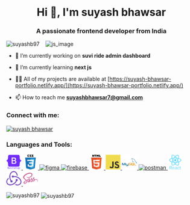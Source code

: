 <h1 align="center">Hi 👋, I'm suyash bhawsar</h1>
<h3 align="center">A passionate frontend developer from India</h3>

<img align="right" alt="js_image" width="400" src="https://encrypted-tbn0.gstatic.com/images?q=tbn:ANd9GcRMiZwyHt24y5Px26_tGE_KPLTX8qiNFo-KLegS6iB97jWWYxsJRQ_-sJzf5J7SfJSIPfk&usqp=CAU" /> 

<p align="left"> <img src="https://komarev.com/ghpvc/?username=suyashb97&label=Profile%20views&color=0e75b6&style=flat" alt="suyashb97" /> </p>

- 🔭 I’m currently working on **suvi ride admin dashboard**

- 🌱 I’m currently learning **next js**

- 👨‍💻 All of my projects are available at [https://suyash-bhawsar-portfolio.netlify.app/](https://suyash-bhawsar-portfolio.netlify.app/)

- 📫 How to reach me **suyashbhawsar7@gmail.com**

<h3 align="left">Connect with me:</h3>
<p align="left">
<a href="https://linkedin.com/in/suyash bhawsar" target="blank"><img align="center" src="https://raw.githubusercontent.com/rahuldkjain/github-profile-readme-generator/master/src/images/icons/Social/linked-in-alt.svg" alt="suyash bhawsar" height="30" width="40" /></a>
</p>

<h3 align="left">Languages and Tools:</h3>
<p align="left"> <a href="https://getbootstrap.com" target="_blank" rel="noreferrer"> <img src="https://raw.githubusercontent.com/devicons/devicon/master/icons/bootstrap/bootstrap-plain-wordmark.svg" alt="bootstrap" width="40" height="40"/> </a> <a href="https://www.w3schools.com/css/" target="_blank" rel="noreferrer"> <img src="https://raw.githubusercontent.com/devicons/devicon/master/icons/css3/css3-original-wordmark.svg" alt="css3" width="40" height="40"/> </a> <a href="https://www.figma.com/" target="_blank" rel="noreferrer"> <img src="https://www.vectorlogo.zone/logos/figma/figma-icon.svg" alt="figma" width="40" height="40"/> </a> <a href="https://firebase.google.com/" target="_blank" rel="noreferrer"> <img src="https://www.vectorlogo.zone/logos/firebase/firebase-icon.svg" alt="firebase" width="40" height="40"/> </a> <a href="https://www.w3.org/html/" target="_blank" rel="noreferrer"> <img src="https://raw.githubusercontent.com/devicons/devicon/master/icons/html5/html5-original-wordmark.svg" alt="html5" width="40" height="40"/> </a> <a href="https://developer.mozilla.org/en-US/docs/Web/JavaScript" target="_blank" rel="noreferrer"> <img src="https://raw.githubusercontent.com/devicons/devicon/master/icons/javascript/javascript-original.svg" alt="javascript" width="40" height="40"/> </a> <a href="https://www.mysql.com/" target="_blank" rel="noreferrer"> <img src="https://raw.githubusercontent.com/devicons/devicon/master/icons/mysql/mysql-original-wordmark.svg" alt="mysql" width="40" height="40"/> </a> <a href="https://postman.com" target="_blank" rel="noreferrer"> <img src="https://www.vectorlogo.zone/logos/getpostman/getpostman-icon.svg" alt="postman" width="40" height="40"/> </a> <a href="https://reactjs.org/" target="_blank" rel="noreferrer"> <img src="https://raw.githubusercontent.com/devicons/devicon/master/icons/react/react-original-wordmark.svg" alt="react" width="40" height="40"/> </a> <a href="https://redux.js.org" target="_blank" rel="noreferrer"> <img src="https://raw.githubusercontent.com/devicons/devicon/master/icons/redux/redux-original.svg" alt="redux" width="40" height="40"/> </a> <a href="https://sass-lang.com" target="_blank" rel="noreferrer"> <img src="https://raw.githubusercontent.com/devicons/devicon/master/icons/sass/sass-original.svg" alt="sass" width="40" height="40"/> </a> </p>

<p><img align="left" src="https://github-readme-stats.vercel.app/api/top-langs?username=suyashb97&show_icons=true&locale=en&layout=compact" alt="suyashb97" /></p>

<p>&nbsp;<img align="center" src="https://github-readme-stats.vercel.app/api?username=suyashb97&show_icons=true&locale=en" alt="suyashb97" /></p>
